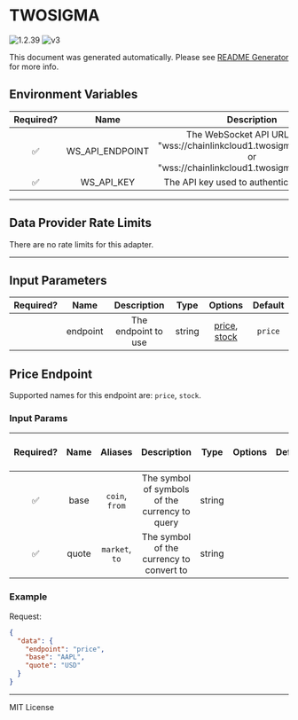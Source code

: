 # TWOSIGMA

![1.2.39](https://img.shields.io/github/package-json/v/smartcontractkit/external-adapters-js?filename=packages/sources/twosigma/package.json) ![v3](https://img.shields.io/badge/framework%20version-v3-blueviolet)

This document was generated automatically. Please see [README Generator](../../scripts#readme-generator) for more info.

## Environment Variables

| Required? |      Name       |                                                     Description                                                      |  Type  | Options |                  Default                  |
| :-------: | :-------------: | :------------------------------------------------------------------------------------------------------------------: | :----: | :-----: | :---------------------------------------: |
|    ✅     | WS_API_ENDPOINT | The WebSocket API URL. Either "wss://chainlinkcloud1.twosigma.com:8765" or "wss://chainlinkcloud1.twosigma.com:8766" | string |         | `wss://chainlinkcloud1.twosigma.com:8765` |
|    ✅     |   WS_API_KEY    |                                      The API key used to authenticate requests                                       | string |         |                                           |

---

## Data Provider Rate Limits

There are no rate limits for this adapter.

---

## Input Parameters

| Required? |   Name   |     Description     |  Type  |                      Options                       | Default |
| :-------: | :------: | :-----------------: | :----: | :------------------------------------------------: | :-----: |
|           | endpoint | The endpoint to use | string | [price](#price-endpoint), [stock](#price-endpoint) | `price` |

## Price Endpoint

Supported names for this endpoint are: `price`, `stock`.

### Input Params

| Required? | Name  |    Aliases     |                  Description                   |  Type  | Options | Default | Depends On | Not Valid With |
| :-------: | :---: | :------------: | :--------------------------------------------: | :----: | :-----: | :-----: | :--------: | :------------: |
|    ✅     | base  | `coin`, `from` | The symbol of symbols of the currency to query | string |         |         |            |                |
|    ✅     | quote | `market`, `to` |    The symbol of the currency to convert to    | string |         |         |            |                |

### Example

Request:

```json
{
  "data": {
    "endpoint": "price",
    "base": "AAPL",
    "quote": "USD"
  }
}
```

---

MIT License
